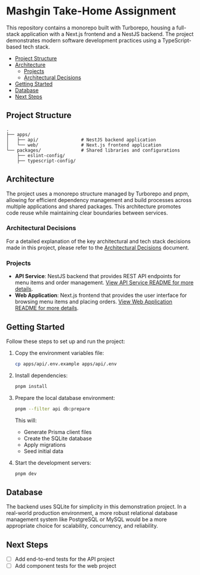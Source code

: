 # Mashgin Take-Home Assignment



This repository contains a monorepo built with Turborepo, housing a full-stack application with a Next.js frontend and a NestJS backend. The project demonstrates modern software development practices using a TypeScript-based tech stack.


- [Project Structure](#project-structure)
- [Architecture](#architecture)
  - [Projects](#projects)
  - [Architectural Decisions](#architectural-decisions)
- [Getting Started](#getting-started)
- [Database](#database)
- [Next Steps](#next-steps)


## Project Structure

```
.
├── apps/                   
│   ├── api/                # NestJS backend application
│   └── web/                # Next.js frontend application
└── packages/               # Shared libraries and configurations
    ├── eslint-config/      
    ├── typescript-config/  
```

## Architecture

[//]: # "Insert architecture diagram here"

The project uses a monorepo structure managed by Turborepo and pnpm, allowing for efficient dependency management and build processes across multiple applications and shared packages. This architecture promotes code reuse while maintaining clear boundaries between services.

### Architectural Decisions

For a detailed explanation of the key architectural and tech stack decisions made in this project, please refer to the [Architectural Decisions](./ARCHITECTURAL_DECISIONS.md) document.

### Projects

- **API Service**: NestJS backend that provides REST API endpoints for menu items and order management. [View API Service README for more details](./apps/api/README.md).
- **Web Application**: Next.js frontend that provides the user interface for browsing menu items and placing orders. [View Web Application README for more details](./apps/web/README.md).



## Getting Started

Follow these steps to set up and run the project:

1. Copy the environment variables file:
   ```bash
   cp apps/api/.env.example apps/api/.env
   ```
2. Install dependencies:
   ```bash
   pnpm install
   ```
3. Prepare the local database environment:
   ```bash
   pnpm --filter api db:prepare
   ```
   This will:
   - Generate Prisma client files
   - Create the SQLite database
   - Apply migrations
   - Seed initial data

4. Start the development servers:
   ```bash
   pnpm dev
   ```

## Database

The backend uses SQLite for simplicity in this demonstration project. In a real-world production environment, a more robust relational database management system like PostgreSQL or MySQL would be a more appropriate choice for scalability, concurrency, and reliability.

## Next Steps

- [ ] Add end-to-end tests for the API project
- [ ] Add component tests for the web project
